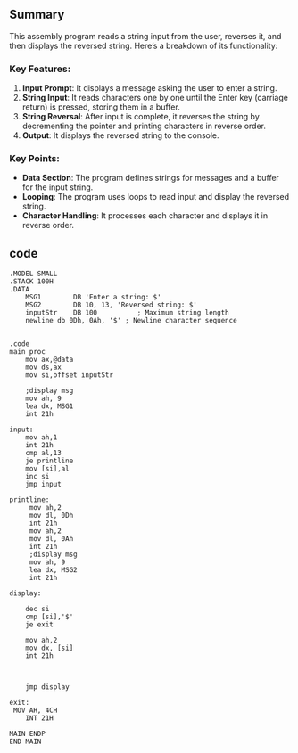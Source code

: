 ## Summary

This assembly program reads a string input from the user, reverses it, and then displays the reversed string. Here’s a breakdown of its functionality:

### Key Features:
1. **Input Prompt**: It displays a message asking the user to enter a string.
2. **String Input**: It reads characters one by one until the Enter key (carriage return) is pressed, storing them in a buffer.
3. **String Reversal**: After input is complete, it reverses the string by decrementing the pointer and printing characters in reverse order.
4. **Output**: It displays the reversed string to the console.

### Key Points:
- **Data Section**: The program defines strings for messages and a buffer for the input string.
- **Looping**: The program uses loops to read input and display the reversed string.
- **Character Handling**: It processes each character and displays it in reverse order.

## code

```
.MODEL SMALL
.STACK 100H
.DATA
    MSG1        DB 'Enter a string: $'
    MSG2        DB 10, 13, 'Reversed string: $'
    inputStr    DB 100          ; Maximum string length
    newline db 0Dh, 0Ah, '$' ; Newline character sequence


.code
main proc
    mov ax,@data
    mov ds,ax
    mov si,offset inputStr 
    
    ;display msg
    mov ah, 9
    lea dx, MSG1
    int 21h

input: 
    mov ah,1
    int 21h
    cmp al,13
    je printline
    mov [si],al
    inc si
    jmp input 
    
printline:
     mov ah,2
     mov dl, 0Dh
     int 21h
     mov ah,2
     mov dl, 0Ah
     int 21h 
     ;display msg
     mov ah, 9
     lea dx, MSG2
     int 21h

display:

    dec si
    cmp [si],'$'
    je exit
    
    mov ah,2
    mov dx, [si]
    int 21h
    
    
    
    jmp display 
    
exit:
 MOV AH, 4CH
    INT 21H

MAIN ENDP
END MAIN
```
